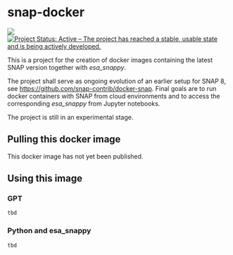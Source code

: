 # snap-docker

![](https://github.com/snap-contrib/docker-snap/workflows/Docker/badge.svg)
[![Project Status: Active – The project has reached a stable, usable state and is being actively developed.](https://www.repostatus.org/badges/latest/active.svg)](https://www.repostatus.org/#active)

This is a project for the creation of docker images containing the latest SNAP version 
together with <i>esa_snappy</i>.

The project shall serve as ongoing evolution of an earlier setup for SNAP 8, 
see https://github.com/snap-contrib/docker-snap. Final goals are to run docker containers with SNAP
from cloud environments and to access the corresponding <i>esa_snappy</i> from Jupyter notebooks.

The project is still in an experimental stage.

## Pulling this docker image

This docker image has not yet been published.

## Using this image

### GPT

```
tbd
```

### Python and esa_snappy

```
tbd
```
